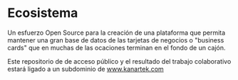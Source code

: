 # Ecosistema
Un esfuerzo Open Source para la creación de una plataforma que permita mantener una gran base de datos de las tarjetas de negocios o "business cards" que en muchas de las ocaciones terminan en el fondo de un cajón.

Este repositorio de de acceso público y el resultado del trabajo colaborativo estará ligado a un subdominio de www.kanartek.com
